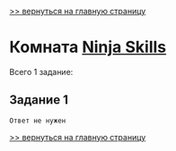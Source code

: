 [>> вернуться на главную страницу](https://github.com/BEPb/tryhackme/blob/master/README.md)

# Комната [Ninja Skills](https://tryhackme.com/r/room/ninjaskills) 

Всего 1 заданиe:
## Задание 1

```commandline
Ответ не нужен
```

[>> вернуться на главную страницу](https://github.com/BEPb/tryhackme/blob/master/README.md)